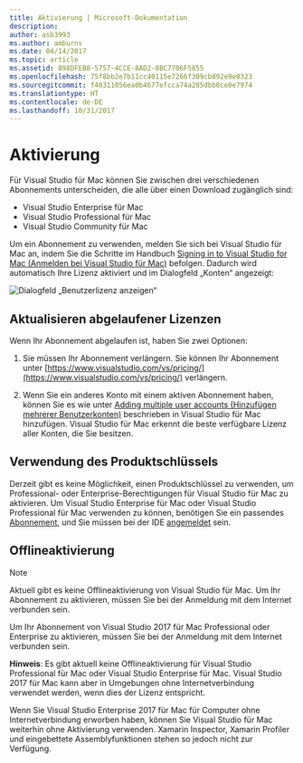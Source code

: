 ```yaml
---
title: Aktivierung | Microsoft-Dokumentation
description: 
author: asb3993
ms.author: amburns
ms.date: 04/14/2017
ms.topic: article
ms.assetid: 898DFEB8-5757-4CCE-8AD2-8BC7706F5855
ms.openlocfilehash: 75f8bb2e7b11cc40115e7266f309cb892e9e0323
ms.sourcegitcommit: f40311056ea0b4677efcca74a285dbb0ce0e7974
ms.translationtype: HT
ms.contentlocale: de-DE
ms.lasthandoff: 10/31/2017
---
```

# <a name="activation"></a>Aktivierung

Für Visual Studio für Mac können Sie zwischen drei verschiedenen Abonnements unterscheiden, die alle über einen Download zugänglich sind:

* Visual Studio Enterprise für Mac
* Visual Studio Professional für Mac
* Visual Studio Community für Mac

Um ein Abonnement zu verwenden, melden Sie sich bei Visual Studio für Mac an, indem Sie die Schritte im Handbuch [Signing in to Visual Studio for Mac (Anmelden bei Visual Studio für Mac)](~/signing-in.md) befolgen. Dadurch wird automatisch Ihre Lizenz aktiviert und im Dialogfeld „Konten“ angezeigt:

![Dialogfeld „Benutzerlizenz anzeigen“](media/user-accounts-login.png)

## <a name="update-expired-licenses"></a>Aktualisieren abgelaufener Lizenzen 

Wenn Ihr Abonnement abgelaufen ist, haben Sie zwei Optionen:

1. Sie müssen Ihr Abonnement verlängern. Sie können Ihr Abonnement unter [https://www.visualstudio.com/vs/pricing/](https://www.visualstudio.com/vs/pricing/) verlängern.

2. Wenn Sie ein anderes Konto mit einem aktiven Abonnement haben, können Sie es wie unter [Adding multiple user accounts (Hinzufügen mehrerer Benutzerkonten)](~/signing-in.md) beschrieben in Visual Studio für Mac hinzufügen. Visual Studio für Mac erkennt die beste verfügbare Lizenz aller Konten, die Sie besitzen. 

## <a name="product-key-usage"></a>Verwendung des Produktschlüssels

Derzeit gibt es keine Möglichkeit, einen Produktschlüssel zu verwenden, um Professional- oder Enterprise-Berechtigungen für Visual Studio für Mac zu aktivieren. Um Visual Studio Enterprise für Mac oder Visual Studio Professional für Mac verwenden zu können, benötigen Sie ein passendes [Abonnement](https://www.visualstudio.com/subscriptions/), und Sie müssen bei der IDE [angemeldet](~/signing-in.md) sein.

## <a name="offline-activation"></a>Offlineaktivierung

> [!NOTE]
> Aktuell gibt es keine Offlineaktivierung von Visual Studio für Mac. Um Ihr Abonnement zu aktivieren, müssen Sie bei der Anmeldung mit dem Internet verbunden sein.

Um Ihr Abonnement von Visual Studio 2017 für Mac Professional oder Enterprise zu aktivieren, müssen Sie bei der Anmeldung mit dem Internet verbunden sein.  

**Hinweis**: Es gibt aktuell keine Offlineaktivierung für Visual Studio Professional für Mac oder Visual Studio Enterprise für Mac. Visual Studio 2017 für Mac kann aber in Umgebungen ohne Internetverbindung verwendet werden, wenn dies der Lizenz entspricht.

Wenn Sie Visual Studio Enterprise 2017 für Mac für Computer ohne Internetverbindung erworben haben, können Sie Visual Studio für Mac weiterhin ohne Aktivierung verwenden. Xamarin Inspector, Xamarin Profiler und eingebettete Assemblyfunktionen stehen so jedoch nicht zur Verfügung.